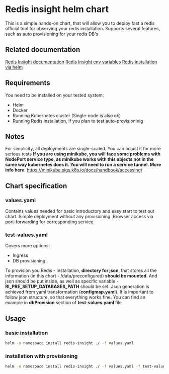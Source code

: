 # Redis insight helm chart

This is a simple hands-on chart, that will allow you to deploy fast a redis official tool for observing your redis installation. Supports several features, such as auto provisioning for your redis DB's

## Related documentation

[Redis Insight documentation](https://redis.io/insight/)
[Redis Insight env variables](https://redis.io/docs/latest/operate/redisinsight/configuration/#preconfigure-database-connections-using-environment-variables)
[Redis installation via helm](https://github.com/bitnami/charts/tree/main/bitnami/redis)

## Requirements

You need to be installed on your tested system:

- Helm
- Docker
- Running Kubernetes cluster (Single-node is also ok)
- Running Redis installation, if you plan to test auto-provisioninig

## Notes
For simplicity, all deployments are single-scaled. You can adjust it for more serious tests **If you are using minikube, you will face some problems with NodePort service type, as minikube works with this objects not in the same way kubernetes does it. You will need to run a service tunnel. More info here**: https://minikube.sigs.k8s.io/docs/handbook/accessing/

## Chart specification
### values.yaml
Contains values needed for basic introductory and easy start to test out chart. Simple deployment without any provisioning. Browser access via port-forwarding for corresponding service

### test-values.yaml
Covers more options:
- Ingress
- DB provisioning

To provision you Redis - installation, **directory for json**, that stores all the information (in this chart - /data/preconfigured) **should be mounted**. And json should be put inside, as well as specific variable - **RI_PRE_SETUP_DATABASES_PATH** should be set.
Json generation is achieved from yaml transformation (**configmap.yaml**).
It is important to follow json structure, so that everything works fine.
You can find an example in **dbProvision** section of **test-values.yaml** file

## Usage
### basic installation
```bash
helm -n namespace install redis-insight ./ -f values.yaml
```
### installation with provisioning
```bash
helm -n namespace install redis-insight ./ -f values.yaml -f test-values.yaml
```